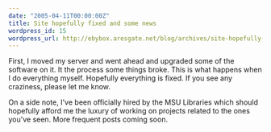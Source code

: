 ```yaml
---
date: "2005-04-11T00:00:00Z"
title: Site hopefully fixed and some news
wordpress_id: 15
wordpress_url: http://ebybox.aresgate.net/blog/archives/site-hopefully-fixed-and-some-news/
---
```

<p>First, I moved my server and went ahead and upgraded some of the software on it. It the process some things broke. This is what happens when I do everything myself. Hopefully everything is fixed. If you see any craziness, please let me know.</p>
<p>On a side note, I've been officially hired by the MSU Libraries which should hopefully afford me the luxury of working on projects related to the ones you've seen. More frequent posts coming soon.</p>
